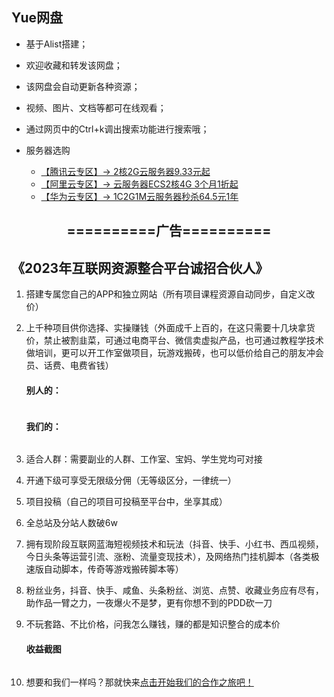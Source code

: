 ## Yue网盘

- 基于Alist搭建；

- 欢迎收藏和转发该网盘；

- 该网盘会自动更新各种资源；

- 视频、图片、文档等都可在线观看；

- 通过网页中的Ctrl+k调出搜索功能进行搜索哦；

- 服务器选购

  - <a href="https://cloud.tencent.com/act/cps/redirect?redirect=2089&cps_key=a8616854bf856fb891462db02375e034&from=console">【腾讯云专区】-> 2核2G云服务器9.33元起</a>
  - <a href="https://www.aliyun.com/activity/new/index?userCode=7zwk7e1o">【阿里云专区】-> 云服务器ECS2核4G 3个月1折起</a>
  - <a href="https://activity.huaweicloud.com/discount_area_v5/index.html?fromacct=d65c6c17-ea2b-49c9-a31d-7e96ac82f0a5&utm_source=aGlkX3VraWE2N2t1dzk2MmpobQ===&utm_medium=cps&utm_campaign=201905">【华为云专区】-> 1C2G1M云服务器秒杀64.5元1年</a>
  
  

<div>
<h2 align="center">==========广告==========</h2>
</div>

## 《2023年互联网资源整合平台诚招合伙人》

1. 搭建专属您自己的APP和独立网站（所有项目课程资源自动同步，自定义改价）
2. 上千种项目供你选择、实操赚钱（外面成千上百的，在这只需要十几块拿货价，禁止被割韭菜，可通过电商平台、微信卖虚拟产品，也可通过教程学技术做培训，更可以开工作室做项目，玩游戏搬砖，也可以低价给自己的朋友冲会员、话费、电费省钱）
   
   #### 别人的：
   
    <img alt="" src="  http://images.liulep.com/image/7d714158fa32c70923031940bb0dafef.png" style="margin: 0 auto;" />
   
    #### 我们的：
   
      <img alt="" src="  http://images.liulep.com/image/481a754a6980e5ad1b4fb5f94aa7e2c9.png" style="margin: 0 auto;" />

3. 适合人群：需要副业的人群、工作室、宝妈、学生党均可对接
4. 开通下级可享受无限级分佣（无等级区分，一律统一）
5. 项目投稿（自己的项目可投稿至平台中，坐享其成）
6. 全总站及分站人数破6w
7. 拥有现阶段互联网蓝海短视频技术和玩法（抖音、快手、小红书、西瓜视频，今日头条等运营引流、涨粉、流量变现技术），及网络热门挂机脚本（各类极速版自动脚本，传奇等游戏搬砖脚本等）
8. 粉丝业务，抖音、快手、咸鱼、头条粉丝、浏览、点赞、收藏业务应有尽有，助作品一臂之力，一夜爆火不是梦，更有你想不到的PDD砍一刀
9. 不玩套路、不比价格，问我怎么赚钱，赚的都是知识整合的成本价
   
   #### 收益截图
   
   <img alt="" src="http://images.liulep.com/image/1c44ea415451eb06b87e1257d3dba17c.png" style="margin: 0 auto;" />
10. 想要和我们一样吗？那就快来<a href="https://k5-1308169683.cos-website.ap-nanjing.myqcloud.com/?zid=697065">点击开始我们的合作之旅吧！</a>
